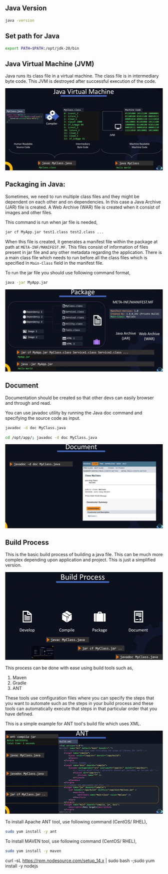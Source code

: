 ## Java Version

```bash
java -version
```


## Set path for Java

```bash
export PATH=$PATH:/opt/jdk-20/bin
```

## Java Virtual Machine (JVM)

Java runs its class file in a virtual machine. The class file is in intermediary byte code. This JVM is destroyed after successful execution of the code.

![[java_jvm.png]](https://github.com/omkardamame/applications-basics/blob/main/Java%20(basics)/java_jvm.png)


## Packaging in Java: 

Sometimes, we need to run multiple class files and they might be dependent on each other and on dependencies. In this case a Java Archive (JAR) file is created. A Web Archive (WAR) file is created when it consist of images and other files.

This command is run when jar file is needed,

```bash
jar cf MyApp.jar test1.class test2.class ...
```

When this file is created, it generates a manifest file within the package at path at `META-INF/MANIFEST.MF`. This files consist of information of files present in jar file and any other metadata regarding the application. There is a main class file which needs to run before all the class files which is specified in `Main-Class` field in the manifest file.

To run the jar file you should use following command format,

```bash
java -jar MyApp.jar
```

![[java_package.png]](https://github.com/omkardamame/applications-basics/blob/main/Java%20(basics)/java_package.png)

## Document

Documentation should be created so that other devs can easily browser and through and read.

You can use javadoc utility by running the Java doc command and specifying the source code as input.

```bash
javadoc -d doc MyClass.java
```

```bash
cd /opt/app/; javadoc -d doc MyClass.java
```

![[java_doc.png]](https://github.com/omkardamame/applications-basics/blob/main/Java%20(basics)/java_doc.png)

## Build Process

This is the basic build process of building a java file. This can be much more complex depending upon application and project. This is just a simplified version.

![[java_build_process.png]](https://github.com/omkardamame/applications-basics/blob/main/Java%20(basics)/java_build_process.png)

This process can be done with ease using build tools such as,

1. Maven
2. Gradle
3. ANT

These tools use configuration files where you can specify the steps that you want to automate such as the steps in your build process and these tools can automatically execute that steps in that particular order that you have defined.

This is a simple example for ANT tool's build file which uses XML.

![[java_ant.png]](https://github.com/omkardamame/applications-basics/blob/main/Java%20(basics)/java_ant.png)

To install Apache ANT tool, use following command (CentOS/ RHEL),

```bash
sudo yum install -y ant
```

To install MAVEN tool, use following command (CentOS/ RHEL),

```bash
sudo yum install -y maven
```

curl -sL https://rpm.nodesource.com/setup_14.x | sudo bash -;sudo yum install -y nodejs

